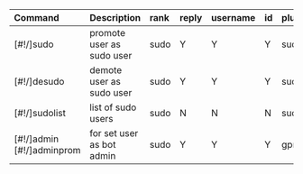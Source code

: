 | Command | Description | rank | reply | username | id | plugin | 
|:--------|:------------|:-----|:------|:---------|:---|:-------|
|[#!/]sudo |promote user as sudo user |sudo |Y|Y|Y|sudo|
|[#!/]desudo |demote user as sudo user |sudo |Y|Y|Y|sudo|
|[#!/]sudolist |list of sudo users |sudo |N|N|N|sudo|
|[#!/]admin                               [#!/]adminprom |for set user as bot admin|sudo |Y|Y|Y|gpmod|

